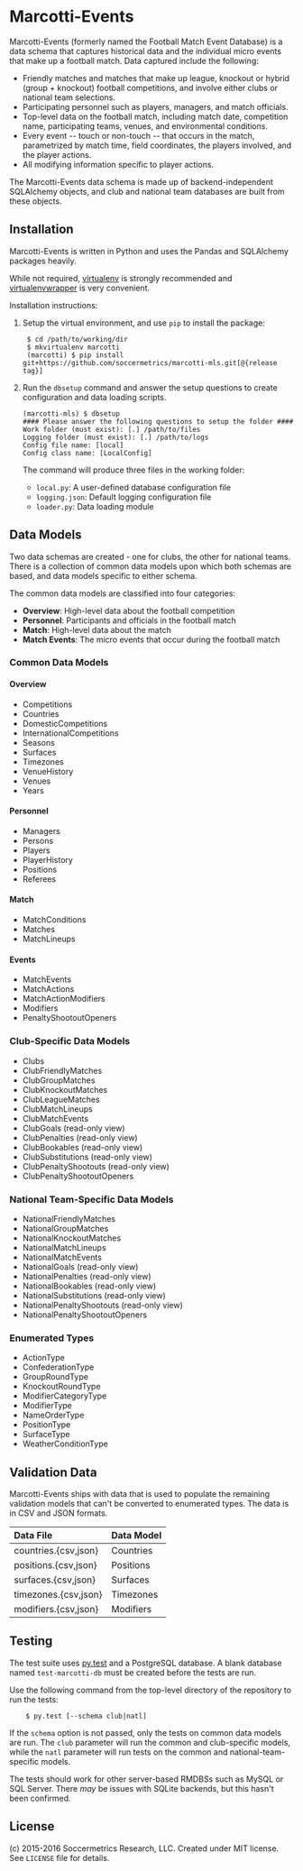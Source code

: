 Marcotti-Events
===============

Marcotti-Events (formerly named the Football Match Event Database) is a data schema that captures historical data 
and the individual micro events that make up a football match.  Data captured include the following:

* Friendly matches and matches that make up league, knockout or hybrid (group + knockout) football competitions, and 
involve either clubs or national team selections.
* Participating personnel such as players, managers, and match officials.
* Top-level data on the football match, including match date, competition name, participating teams, venues, 
and environmental conditions.
* Every event -- touch or non-touch -- that occurs in the match, parametrized by match time, field coordinates, the 
players involved, and the player actions.
* All modifying information specific to player actions.

The Marcotti-Events data schema is made up of backend-independent SQLAlchemy objects, and club and national team 
databases are built from these objects.


## Installation

Marcotti-Events is written in Python and uses the Pandas and SQLAlchemy packages heavily.

While not required, [virtualenv](https://pypi.python.org/pypi/virtualenv) is strongly recommended and
[virtualenvwrapper](https://pypi.python.org/pypi/virtualenvwrapper) is very convenient.

Installation instructions:

1. Setup the virtual environment, and use `pip` to install the package:

        $ cd /path/to/working/dir
        $ mkvirtualenv marcotti
        (marcotti) $ pip install git+https://github.com/soccermetrics/marcotti-mls.git[@{release tag}]

2. Run the `dbsetup` command and answer the setup questions to create configuration and data loading scripts.

    ```shell
    (marcotti-mls) $ dbsetup
    #### Please answer the following questions to setup the folder ####
    Work folder (must exist): [.] /path/to/files
    Logging folder (must exist): [.] /path/to/logs
    Config file name: [local]
    Config class name: [LocalConfig]
    ```
    The command will produce three files in the working folder:

    * `local.py`: A user-defined database configuration file
    * `logging.json`: Default logging configuration file
    * `loader.py`: Data loading module
    
## Data Models

Two data schemas are created - one for clubs, the other for national teams.  There is a collection of common data 
models upon which both schemas are based, and data models specific to either schema.

The common data models are classified into four categories:

* **Overview**: High-level data about the football competition
* **Personnel**: Participants and officials in the football match
* **Match**: High-level data about the match
* **Match Events**: The micro events that occur during the football match

### Common Data Models

#### Overview

* Competitions
* Countries
* DomesticCompetitions
* InternationalCompetitions
* Seasons
* Surfaces
* Timezones
* VenueHistory
* Venues
* Years

#### Personnel

* Managers
* Persons
* Players
* PlayerHistory
* Positions
* Referees

#### Match

* MatchConditions
* Matches
* MatchLineups

#### Events

* MatchEvents
* MatchActions
* MatchActionModifiers
* Modifiers
* PenaltyShootoutOpeners

### Club-Specific Data Models

* Clubs
* ClubFriendlyMatches
* ClubGroupMatches
* ClubKnockoutMatches
* ClubLeagueMatches
* ClubMatchLineups
* ClubMatchEvents
* ClubGoals (read-only view)
* ClubPenalties (read-only view)
* ClubBookables (read-only view)
* ClubSubstitutions (read-only view)
* ClubPenaltyShootouts (read-only view)
* ClubPenaltyShootoutOpeners

### National Team-Specific Data Models

* NationalFriendlyMatches
* NationalGroupMatches
* NationalKnockoutMatches
* NationalMatchLineups
* NationalMatchEvents
* NationalGoals (read-only view)
* NationalPenalties (read-only view)
* NationalBookables (read-only view)
* NationalSubstitutions (read-only view)
* NationalPenaltyShootouts (read-only view)
* NationalPenaltyShootoutOpeners

### Enumerated Types

* ActionType
* ConfederationType
* GroupRoundType
* KnockoutRoundType
* ModifierCategoryType
* ModifierType
* NameOrderType
* PositionType
* SurfaceType
* WeatherConditionType

## Validation Data

Marcotti-Events ships with data that is used to populate the remaining validation models that can't be converted to 
enumerated types.  The data is in CSV and JSON formats. 

| Data File            | Data Model |
|:---------------------|:-----------|
| countries.{csv,json} | Countries  |
| positions.{csv,json} | Positions  |
| surfaces.{csv,json}  | Surfaces   |
| timezones.{csv,json} | Timezones  |
| modifiers.{csv,json} | Modifiers  |


## Testing

The test suite uses [py.test](http://www.pytest.org) and a PostgreSQL database.  A blank database named `test-marcotti-db` must be created before the tests are run.

Use the following command from the top-level directory of the repository to run the tests:

        $ py.test [--schema club|natl]

If the `schema` option is not passed, only the tests on common data models are run.  The `club` parameter will run the common and club-specific models, while the `natl` parameter will run tests on the common and national-team-specific models.

The tests should work for other server-based RMDBSs such as MySQL or SQL Server.  There _may_ be issues with SQLite backends, but this hasn't been confirmed.

## License

(c) 2015-2016 Soccermetrics Research, LLC. Created under MIT license.  See `LICENSE` file for details.
